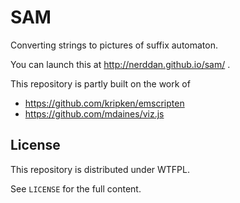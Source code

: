# SAM

Converting strings to pictures of suffix automaton.

You can launch this at http://nerddan.github.io/sam/ .

This repository is partly built on the work of

* https://github.com/kripken/emscripten
* https://github.com/mdaines/viz.js

## License

This repository is distributed under WTFPL.

See `LICENSE` for the full content.
